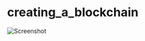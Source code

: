 # creating_a_blockchain

![Screenshot]([dsfgsdfgdsfg]('https://github.com/KCorstor/creating_a_blockchain/blob/main/Screen%20Shot%202022-07-23%20at%204.23.02%20PM.png'))
